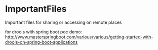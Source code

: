 # ImportantFiles
Important files for sharing or accessing on remote places

for drools with spring boot poc demo: http://www.masterspringboot.com/various/various/getting-started-with-drools-on-spring-boot-applications
